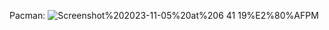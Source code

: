 Pacman:
![Screenshot%202023-11-05%20at%206 41 19%E2%80%AFPM](https://github.com/stevechoi812/spark-seprep/assets/123297745/a79a8e5d-9c23-4e4f-ad66-3f77eabf7f00)
